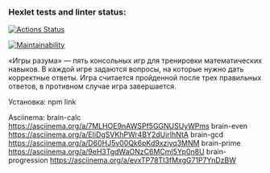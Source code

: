 ### Hexlet tests and linter status:

[![Actions Status](https://github.com/LizaGin/frontend-project-44/workflows/hexlet-check/badge.svg)](https://github.com/LizaGin/frontend-project-44/actions)

[![Maintainability](https://api.codeclimate.com/v1/badges/c50859e8d1ef039f142d/maintainability)](https://codeclimate.com/github/LizaGin/frontend-project-44/maintainability)

«Игры разума» — пять консольных игр для тренировки математических навыков. В каждой игре задаются вопросы, на которые нужно дать корректные ответы. Игра считается пройденной после трех правильных ответов, в противном случае игра завершается.

Установка: npm link

Asciinema:
brain-calc https://asciinema.org/a/7MLHOE9nAWSPf5GGNUSUyWPms
brain-even https://asciinema.org/a/EIiDgSVKhPWr4BY2dUirIhNtA
brain-gcd https://asciinema.org/a/D60HJ5v00Qk6pKd9xziyq3MNM
brain-prime https://asciinema.org/a/9eH3TgdWaONzC6MCmI5Yp0n8U
brain-progression https://asciinema.org/a/evxTP78TI3fMxgG71P7YnDzBW
